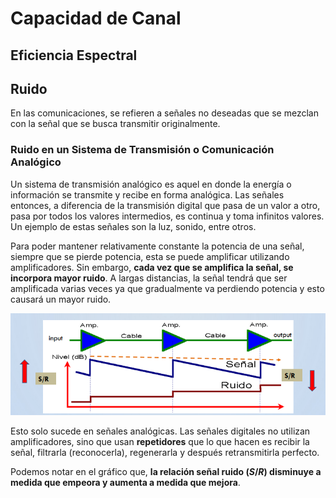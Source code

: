 # Capacidad de Canal

## Eficiencia Espectral

## Ruido

En las comunicaciones, se refieren a señales no deseadas que se mezclan con la señal que se busca transmitir originalmente.

### Ruido en un Sistema de Transmisión o Comunicación Analógico

Un sistema de transmisión analógico es aquel en donde la energía o información se transmite y recibe en forma analógica. Las señales entonces, a diferencia de la transmisión digital que pasa de un valor a otro, pasa por todos los valores intermedios, es continua y toma infinitos valores. Un ejemplo de estas señales son la luz, sonido, entre otros.

Para poder mantener relativamente constante la potencia de una señal, siempre que se pierde potencia, esta se puede amplificar utilizando amplificadores. Sin embargo, **cada vez que se amplifica la señal, se incorpora mayor ruido**. A largas distancias, la señal tendrá que ser amplificada varias veces ya que gradualmente va perdiendo potencia y esto causará un mayor ruido.

![ruido](../assets/ruido.png)

Esto solo sucede en señales analógicas. Las señales digitales no utilizan amplificadores, sino que usan **repetidores** que lo que hacen es recibir la señal, filtrarla (reconocerla), regenerarla y después retransmitirla perfecto.

Podemos notar en el gráfico que, **la relación señal ruido $(S/R)$ disminuye a medida que empeora y aumenta a medida que mejora**.